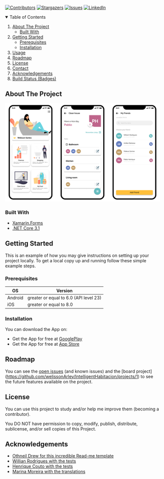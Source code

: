 [![Contributors][contributors-shield]][contributors-url]
[![Stargazers][stars-shield]][stars-url]
[![Issues][issues-shield]][issues-url]
[![LinkedIn][linkedin-shield]][linkedin-url]

<!-- TABLE OF CONTENTS -->
<details open="open">
  <summary>Table of Contents</summary>
  <ol>
    <li>
      <a href="#about-the-project">About The Project</a>
      <ul>
        <li><a href="#built-with">Built With</a></li>
      </ul>
    </li>
    <li>
      <a href="#getting-started">Getting Started</a>
      <ul>
        <li><a href="#prerequisites">Prerequisites</a></li>
        <li><a href="#installation">Installation</a></li>
      </ul>
    </li>
    <li><a href="#usage">Usage</a></li>
    <li><a href="#roadmap">Roadmap</a></li>
    <li><a href="#license">License</a></li>
    <li><a href="#contact">Contact</a></li>
    <li><a href="#acknowledgements">Acknowledgements</a></li>
    <li><a href="#build-status">Build Status (Badges)</a></li>
  </ol>
</details>

<!-- ABOUT THE PROJECT -->
## About The Project

[![Homuai Screen Shot][product-screenshot]](https://example.com)

### Built With

* [Xamarin.Forms](https://dotnet.microsoft.com/apps/xamarin/xamarin-forms)
* [.NET Core 3.1](http://asp.net/)

<!-- GETTING STARTED -->
## Getting Started

This is an example of how you may give instructions on setting up your project locally.
To get a local copy up and running follow these simple example steps.

### Prerequisites

| OS | Version |
|----------|----------|
| Android | greater or equal to 6.0 (API level 23) |
| iOS | greater or equal to 8.0 |

### Installation

You can download the App on:

* Get the App for free at [GooglePlay](https://example.com)
* Get the App for free at [App Store](https://example.com)

<!-- ROADMAP -->
## Roadmap

You can see the [open issues](https://github.com/welissonArley/IntelligentHabitacion/issues) (and known issues) and the [board project] (https://github.com/welissonArley/IntelligentHabitacion/projects/1) to see the future features available on the project.

<!-- LICENSE -->
## License

You can use this project to study and/or help me improve them (becoming a contributor).

You DO NOT have permission to copy, modify, publish, distribute, sublicense, and/or sell
copies of this Project.

<!-- ACKNOWLEDGEMENTS -->
## Acknowledgements
* [Othneil Drew for this incredible Read-me template](https://github.com/othneildrew/Best-README-Template)
* [Willian Rodrigues with the tests](https://www.linkedin.com/in/willian-rodrigues-b99b76b7/)
* [Henrique Couto with the tests](https://www.linkedin.com/in/henrique-couto-3287b1133/)
* [Marina Moreira with the translations](https://www.linkedin.com/in/marina-moreira-54b4b116a/)


<!-- MARKDOWN LINKS & IMAGES -->
[product-screenshot]: readme-images/screenshot.png
[contributors-shield]: https://img.shields.io/github/contributors/welissonArley/IntelligentHabitacion.svg?style=for-the-badge
[contributors-url]: https://github.com/welissonArley/IntelligentHabitacion/graphs/contributors
[stars-shield]: https://img.shields.io/github/stars/welissonArley/IntelligentHabitacion.svg?style=for-the-badge
[stars-url]: https://img.shields.io/github/stars/welissonarley/IntelligentHabitacion
[issues-shield]: https://img.shields.io/github/issues/welissonArley/IntelligentHabitacion.svg?style=for-the-badge
[issues-url]: https://github.com/welissonArley/IntelligentHabitacion/issues
[linkedin-shield]: https://img.shields.io/badge/-LinkedIn-black.svg?style=for-the-badge&logo=linkedin&colorB=555
[linkedin-url]: https://www.linkedin.com/in/welissonarley/